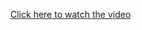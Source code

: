 [Click here to watch the video](https://drive.google.com/file/d/1IwwGHjQcY6wHJXer5LF1avnnqIQxYtMC/view?usp=drive_link)
